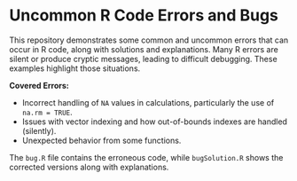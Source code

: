 # Uncommon R Code Errors and Bugs

This repository demonstrates some common and uncommon errors that can occur in R code, along with solutions and explanations.  Many R errors are silent or produce cryptic messages, leading to difficult debugging.  These examples highlight those situations. 

**Covered Errors:**

*   Incorrect handling of `NA` values in calculations, particularly the use of `na.rm = TRUE`.
*   Issues with vector indexing and how out-of-bounds indexes are handled (silently).
*   Unexpected behavior from some functions.

The `bug.R` file contains the erroneous code, while `bugSolution.R` shows the corrected versions along with explanations.
